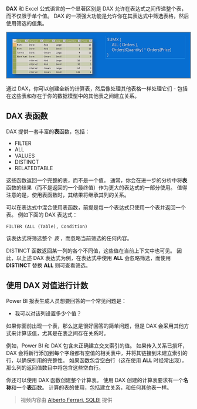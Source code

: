 **DAX** 和 Excel 公式语言的一个显著区别是 DAX 允许在表达式之间传递整个表，而不仅限于单个值。 DAX 的一项强大功能是允许你在其表达式中筛选表格，然后使用筛选的值集。

![](media/7-6-dax-tables-and-filtering/dax-tables-filtering_1.png)

通过 DAX，你可以创建全新的计算表，然后像处理其他表格一样处理它们 - 包括在这些表和存在于你的数据模型中的其他表之间建立关系。

## <a name="dax-table-functions"></a>DAX 表函数
DAX 提供一套丰富的**表**函数，包括：

* FILTER
* ALL
* VALUES
* DISTINCT
* RELATEDTABLE

这些函数返回一个完整的表，而不是一个值。 通常，你会在进一步的分析中将**表**函数的结果（而不是返回的一个最终值）作为更大的表达式的一部分使用。 值得注意的是，使用表函数时，其结果将继承其列的关系。

可以在表达式中混合使用表函数，前提是每一个表达式只使用一个表并返回一个表。 例如下面的 DAX 表达式：

    FILTER (ALL (Table), Condition)

该表达式将筛选整个 *表* ，而忽略当前筛选的任何内容。

DISTINCT 函数返回某一列的各个不同值，这些值在当前上下文中也可见。 因此，以上述 DAX 表达式为例，在表达式中使用 **ALL** 会忽略筛选，而使用 **DISTINCT** 替换 **ALL** 则可查看筛选。

## <a name="counting-values-with-dax"></a>使用 DAX 对值进行计数
Power BI 报表生成人员想要回答的一个常见问题是：

* 我可以对该列设置多少个值？

如果你面前出现一个表，那么这是很好回答的简单问题，但是 DAX 会采用其他方式来计算该值，尤其是在表之间存在关系时。

例如，Power BI 和 DAX 包含未正确建立交叉索引的值。 如果传入关系已损坏，DAX 会将新行添加到每个字段都有空值的相关表中，并将其链接到未建立索引的行，以确保引用的完整性。 如果函数包含空白行（这在使用 **ALL** 时经常出现），那么列的返回值数目中将包含这些空白行。

你还可以使用 DAX 函数创建整个计算表。 使用 DAX 创建的计算表要求有一个**名称**和一个**表**函数。 计算的表的使用，包括建立关系，和任何其他表一样。

> 视频内容由 [Alberto Ferrari, SQLBI](http://www.sqlbi.com/learning-dax/?utm_source=powerbi&utm_medium=marketing&utm_campaign=after-summit) 提供
> 
> 

